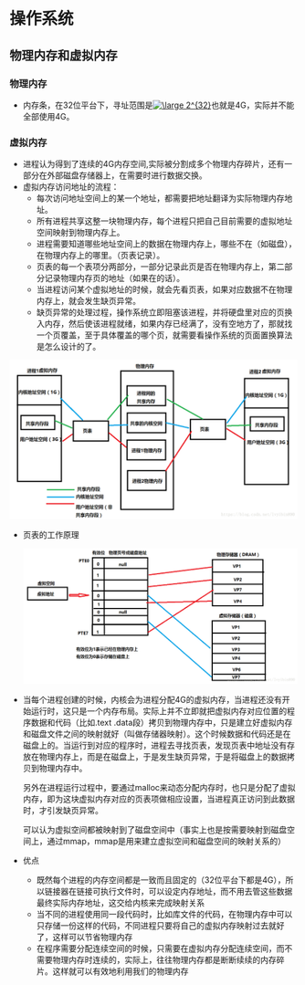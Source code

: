 # 操作系统

## 物理内存和虚拟内存

### 物理内存

- 内存条，在32位平台下，寻址范围是<a href="https://www.codecogs.com/eqnedit.php?latex=\inline&space;\dpi{100}&space;\large&space;2^{32}" target="_blank"><img src="https://latex.codecogs.com/gif.latex?\inline&space;\dpi{100}&space;\large&space;2^{32}" title="\large 2^{32}" /></a>也就是4G，实际并不能全部使用4G。

### 虚拟内存

- 进程认为得到了连续的4G内存空间,实际被分割成多个物理内存碎片，还有一部分在外部磁盘存储器上，在需要时进行数据交换。
- 虚拟内存访问地址的流程：
  - 每次访问地址空间上的某一个地址，都需要把地址翻译为实际物理内存地址。
  - 所有进程共享这整一块物理内存，每个进程只把自己目前需要的虚拟地址空间映射到物理内存上。
  - 进程需要知道哪些地址空间上的数据在物理内存上，哪些不在（如磁盘），在物理内存上的哪里。（页表记录）。
  - 页表的每一个表项分两部分，一部分记录此页是否在物理内存上，第二部分记录物理内存页的地址（如果在的话）。
  - 当进程访问某个虚拟地址的时候，就会先看页表，如果对应数据不在物理内存上，就会发生缺页异常。
  - 缺页异常的处理过程，操作系统立即阻塞该进程，并将硬盘里对应的页换入内存，然后使该进程就绪，如果内存已经满了，没有空地方了，那就找一个页覆盖，至于具体覆盖的哪个页，就需要看操作系统的页面置换算法是怎么设计的了。

![1](pic/1.png)

- 页表的工作原理

  ![](pic/2.png)

- 当每个进程创建的时候，内核会为进程分配4G的虚拟内存，当进程还没有开始运行时，这只是一个内存布局。实际上并不立即就把虚拟内存对应位置的程序数据和代码（比如.text .data段）拷贝到物理内存中，只是建立好虚拟内存和磁盘文件之间的映射就好（叫做存储器映射）。这个时候数据和代码还是在磁盘上的。当运行到对应的程序时，进程去寻找页表，发现页表中地址没有存放在物理内存上，而是在磁盘上，于是发生缺页异常，于是将磁盘上的数据拷贝到物理内存中。

  另外在进程运行过程中，要通过malloc来动态分配内存时，也只是分配了虚拟内存，即为这块虚拟内存对应的页表项做相应设置，当进程真正访问到此数据时，才引发缺页异常。

  可以认为虚拟空间都被映射到了磁盘空间中（事实上也是按需要映射到磁盘空间上，通过mmap，mmap是用来建立虚拟空间和磁盘空间的映射关系的）

- 优点

  - 既然每个进程的内存空间都是一致而且固定的（32位平台下都是4G），所以链接器在链接可执行文件时，可以设定内存地址，而不用去管这些数据最终实际内存地址，这交给内核来完成映射关系
  - 当不同的进程使用同一段代码时，比如库文件的代码，在物理内存中可以只存储一份这样的代码，不同进程只要将自己的虚拟内存映射过去就好了，这样可以节省物理内存
  - 在程序需要分配连续空间的时候，只需要在虚拟内存分配连续空间，而不需要物理内存时连续的，实际上，往往物理内存都是断断续续的内存碎片。这样就可以有效地利用我们的物理内存